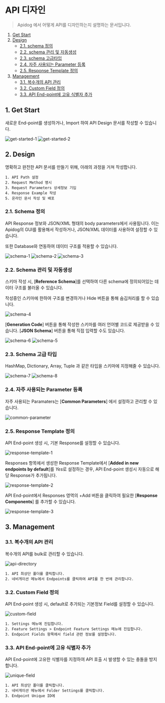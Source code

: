 # API 디자인
> Apidog 에서 어떻게 API를 디자인하는지 설명하는 문서입니다.
1. [Get Start](#1-get-start)
2. [Design](#2-design)
    + [2.1. schema 정의](#21-schema-정의)
    + [2.2. schema 관리 및 자동생성](#22-schema-관리-및-자동생성)
    + [2.3. schema 고급타입](#23-schema-고급-타입)
    + [2.4. 자주 사용되는 Parameter 등록](#24-자주-사용되는-parameter-등록)
    + [2.5. Response Template 정의](#25-response-template-정의)
3. [Management](#3-management)
    + [3.1. 복수개의 API 관리](#31-복수개의-api-관리)
    + [3.2. Custom Field 정의](#32-custom-field-정의)
    + [3.3. API End-point에 고유 식별자 추가](#33-api-end-point에-고유-식별자-추가)

## 1. Get Start
새로운 End-point를 생성하거나, Import 하여 API Design 문서를 작성할 수 있습니다.  

![get-started-1](/docs/api-design/get-started-1.png)
![get-started-2](/docs/api-design/get-started-2.png)

## 2. Design
명확하고 완전한 API 문서를 만들기 위해, 아래의 과정을 거쳐 작성합니다.

    1. API Path 설정
    2. Request Method 명시
    3. Request Parameters 상세정보 기입
    4. Response Example 작성
    5. 온라인 문서 작성 및 배포

### 2.1. Schema 정의
API Response 정보와 JSON/XML 형태의 body parameters에서 사용됩니다. 이는 Apidog의 GUI를 활용해서 작성하거나, JSON/XML 데이터를 사용하여 설정할 수 있습니다.

또한 Database와 연동하여 데이터 구조를 적용할 수 있습니다.

![schema-1](/docs/api-design/schema-1.png)
![schema-2](/docs/api-design/schema-2.png)
![schema-3](/docs/api-design/schema-3.png)

### 2.2. Schema 관리 및 자동생성
스키마 작성 시, [**Reference Schema**]를 선택하여 다른 schema에 정의되어있는 데이터 구조를 불러올 수 있습니다.

작성중인 스키마에 한하여 구조를 변경하거나 Hide 버튼을 통해 숨김처리를 할 수 있습니다.

![schema-4](/docs/api-design/schema-4.png)

[**Generation Code**] 버튼을 통해 작성한 스키마를 여러 언어별 코드로 제공받을 수 있습니다. 
[**JSON Schema**] 버튼을 통해 직접 입력할 수도 있습니다.

![schema-6](/docs/api-design/schema-6.png)
![schema-5](/docs/api-design/schema-5.png)

### 2.3. Schema 고급 타입
HashMap, Dictionary, Array, Tuple 과 같은 타입을 스키마에 지정해줄 수 있습니다.

![schema-7](/docs/api-design/schema-7.png)
![schema-8](/docs/api-design/schema-8.png)

### 2.4. 자주 사용되는 Parameter 등록
자주 사용되는 Paramaters는 [**Common Parameters**] 에서 설정하고 관리할 수 있습니다.

![common-parameter](/docs/api-design/common-parameter.png)

### 2.5. Response Template 정의
API End-point 생성 시, 기본 Response를 설정할 수 있습니다.

![response-template-1](/docs/api-design/response-template-1.png)

Responses 항목에서 생성한 Response Template에서 [**Added in new endpoints by default**]를 *Yes*로 설정하는 경우, API End-point 생성시 자동으로 해당 Response가 추가됩니다.

![response-template-2](/docs/api-design/response-template-2.png)

API End-point에서 Responses 영역의 +Add 버튼을 클릭하여 필요한 [**Response Components**] 를 추가할 수 있습니다.

![response-template-3](/docs/api-design/response-template-3.png)

## 3. Management

### 3.1. 복수개의 API 관리
복수개의 API를 bulk로 관리할 수 있습니다.

![api-directory](/docs/api-design/api-directory.png)

    1. API 최상단 폴더를 클릭합니다.
    2. 네비게이션 메뉴에서 Endpoints를 클릭하여 API를 한 번에 관리합니다.

### 3.2. Custom Field 정의
API End-point 생성 시, default로 추가되는 기본정보 Field를 설정할 수 있습니다.

![custom-field](/docs/api-design/custom-field.png)

    1. Settings 메뉴에 진입합니다.
    2. Feature Settings > Endpoint Feature Settings 메뉴에 진입합니다.
    3. Endpoint Fields 항목에서 field 관련 정보를 설정합니다.

### 3.3. API End-point에 고유 식별자 추가
API End-point에 고유한 식별자를 지정하여 API 호출 시 발생할 수 있는 충돌을 방지합니다. 

![unique-field](/docs/api-design/unique-field.png)

    1. API 최상단 폴더를 클릭합니다.
    2. 네비게이션 메뉴에서 Folder Settings를 클릭합니다.
    3. Endpoint Unique ID에 
